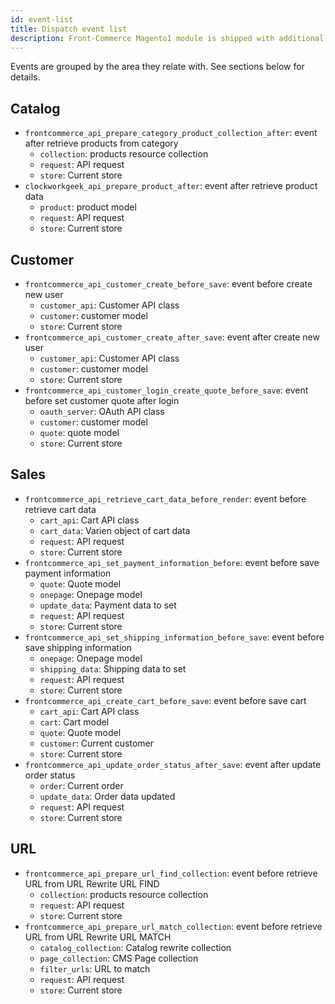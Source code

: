 ```yaml
---
id: event-list
title: Dispatch event list
description: Front-Commerce Magento1 module is shipped with additional events dispatched so you could customize its behavior and hook into the module. This page contains details about them.
---
```


Events are grouped by the area they relate with. See sections below for details.

## Catalog

- `frontcommerce_api_prepare_category_product_collection_after`: event after retrieve products from category
  - `collection`: products resource collection
  - `request`: API request
  - `store`: Current store
- `clockworkgeek_api_prepare_product_after`: event after retrieve product data
  - `product`: product model
  - `request`: API request
  - `store`: Current store

## Customer

- `frontcommerce_api_customer_create_before_save`: event before create new user
  - `customer_api`: Customer API class
  - `customer`: customer model
  - `store`: Current store
- `frontcommerce_api_customer_create_after_save`: event after create new user
  - `customer_api`: Customer API class
  - `customer`: customer model
  - `store`: Current store
- `frontcommerce_api_customer_login_create_quote_before_save`: event before set customer quote after login
  - `oauth_server`: OAuth API class
  - `customer`: customer model
  - `quote`: quote model
  - `store`: Current store

## Sales

- `frontcommerce_api_retrieve_cart_data_before_render`: event before retrieve cart data
  - `cart_api`: Cart API class
  - `cart_data`: Varien object of cart data
  - `request`: API request
  - `store`: Current store
- `frontcommerce_api_set_payment_information_before`: event before save payment information
  - `quote`: Quote model
  - `onepage`: Onepage model
  - `update_data`: Payment data to set
  - `request`: API request
  - `store`: Current store
- `frontcommerce_api_set_shipping_information_before_save`: event before save shipping information
  - `onepage`: Onepage model
  - `shipping_data`: Shipping data to set
  - `request`: API request
  - `store`: Current store
- `frontcommerce_api_create_cart_before_save`: event before save cart
  - `cart_api`: Cart API class
  - `cart`: Cart model
  - `quote`: Quote model
  - `customer`: Current customer
  - `store`: Current store
- `frontcommerce_api_update_order_status_after_save`: event after update order status
  - `order`: Current order
  - `update_data`: Order data updated
  - `request`: API request
  - `store`: Current store

## URL

- `frontcommerce_api_prepare_url_find_collection`: event before retrieve URL from URL Rewrite URL FIND
  - `collection`: products resource collection
  - `request`: API request
  - `store`: Current store
- `frontcommerce_api_prepare_url_match_collection`: event before retrieve URL from URL Rewrite URL MATCH
  - `catalog_collection`: Catalog rewrite collection
  - `page_collection`: CMS Page collection
  - `filter_urls`: URL to match
  - `request`: API request
  - `store`: Current store
